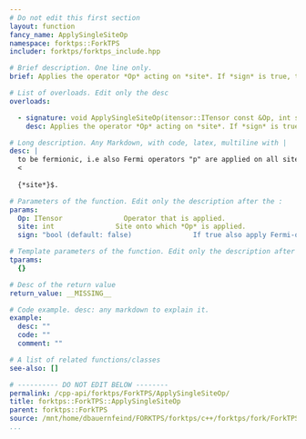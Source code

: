 ```yaml
---
# Do not edit this first section
layout: function
fancy_name: ApplySingleSiteOp
namespace: forktps::ForkTPS
includer: forktps/forktps_include.hpp

# Brief description. One line only.
brief: Applies the operator *Op* acting on *site*. If *sign* is true, this operator is considered

# List of overloads. Edit only the desc
overloads:

  - signature: void ApplySingleSiteOp(itensor::ITensor const &Op, int site, bool sign = false)
    desc: Applies the operator *Op* acting on *site*. If *sign* is true, this operator is considered

# Long description. Any Markdown, with code, latex, multiline with |
desc: |
  to be fermionic, i.e also Fermi operators "p" are applied on all sites $i : i
  <
  
  {*site*}$.

# Parameters of the function. Edit only the description after the :
params:
  Op: ITensor               Operator that is applied.
  site: int               Site onto which *Op* is applied.
  sign: "bool (default: false)               If true also apply Fermi-operators on all sites < *site*."

# Template parameters of the function. Edit only the description after the :
tparams:
  {}

# Desc of the return value
return_value: __MISSING__

# Code example. desc: any markdown to explain it.
example:
  desc: ""
  code: ""
  comment: ""

# A list of related functions/classes
see-also: []

# ---------- DO NOT EDIT BELOW --------
permalink: /cpp-api/forktps/ForkTPS/ApplySingleSiteOp/
title: forktps::ForkTPS::ApplySingleSiteOp
parent: forktps::ForkTPS
source: /mnt/home/dbauernfeind/FORKTPS/forktps/c++/forktps/fork/ForkTPS.hpp
...
```


